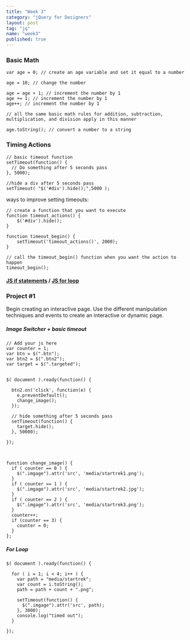 ```yaml
---
title: "Week 3"
category: "jQuery for Designers"
layout: post
tag: "jq"
name: "week3"
published: true
---
```


### Basic Math

    var age = 0; // create an age variable and set it equal to a number

    age = 10; // change the number

    age = age + 1; // increment the number by 1
    age += 1; // increment the number by 1
    age++; // increment the number by 1

    // all the same basic math rules for addition, subtraction, multiplication, and division apply in this manner

    age.toString(); // convert a number to a string


### Timing Actions

    // basic timeout function
    setTimeout(function() {
      // Do something after 5 seconds pass
    }, 5000);

    //hide a div after 5 seconds pass
    setTimeout( "$('#div').hide();",5000 );


ways to improve setting timeouts:

    // create a function that you want to execute
    function timeout_actions() {
        $('#div').hide();
    }

    function timeout_begin() {
        setTimeout('timeout_actions()', 2000);
    }

    // call the timeout_begin() function when you want the action to happen
    timeout_begin();

#### [JS if statements](https://developer.mozilla.org/en-US/docs/Web/JavaScript/Reference/Statements/if...else) / [JS for loop](https://developer.mozilla.org/en-US/docs/Web/JavaScript/Reference/Statements/for)

### Project #1

Begin creating an interactive page. Use the different manipulation techniques and events to create an interactive or dynamic page.


##### Image Switcher + basic timeout

    // Add your js here
    var counter = 1;
    var btn = $(".btn");
    var btn2 = $(".btn2");
    var target = $(".targeted");


    $( document ).ready(function() {

      btn2.on('click', function(e) {
        e.preventDefault();
        change_image();
      });

      // hide something after 5 seconds pass
      setTimeout(function() {
        target.hide();
      }, 50000);

    });



    function change_image() {
      if ( counter == 0 ) {
        $(".imgage").attr('src', 'media/startrek1.png');
      }
      if ( counter == 1 ) {
        $(".imgage").attr('src', 'media/startrek2.jpg');
      }
      if ( counter == 2 ) {
        $(".imgage").attr('src', 'media/startrek3.png');
      }
      counter++;
      if (counter == 3) {
        counter = 0;
      }
    };

##### For Loop

    $( document ).ready(function() {

      for ( i = 1; i < 4; i++ ) {
        var path = "media/startrek";
        var count = i.toString();
        path = path + count + ".png";

        setTimeout(function() {
          $(".imgage").attr('src', path);
        }, 3000);
        console.log("timed out");
      }

    });

